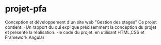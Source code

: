 # projet-pfa
Conception et développement d'un site web "Gestion des stages"
Ce projet contient:
-Un rapport du qui explique précisemment la conception du projet et présente la réalisation.
-le code du projet.
en utilisant HTML,CSS et Framework Angular
